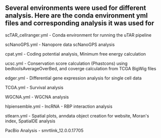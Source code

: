 ## Several environments were used for different analysis. Here are the conda environment yml files and corresponding analysis it was used for

scTAR_cellranger.yml - Conda environment for running the uTAR pipeline

scNanoGPS.yml - Nanopore data scNanoGPS analysis

cpat.yml - Coding potential analysis, Minimum free energy calculation

ucsc.yml - Conservation score calculation (Phastcons) using bedtoolsAverageOverBed, and coverge calculation from TCGA BigWig files

edger.yml - Differential gene expression analysis for single cell data

TCGA.yml - Survival analysis

WGCNA.yml - WGCNA analysis

hlpiensemble.yml - lncRNA - RBP interaction analysis

stlearn.yml - Spatial plots, anndata object creation for website, Moran's index, SpatialDE analysis

PacBio Analysis - smrtlink_12.0.0.17705
